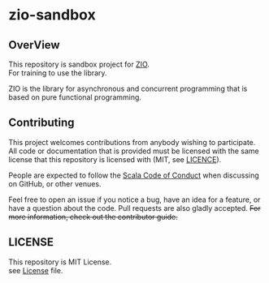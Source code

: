 # zio-sandbox

## OverView

This repository is sandbox project for [ZIO](http://github.com/zio/zio).  
For training to use the library.  

ZIO is the library for asynchronous and concurrent programming that is based on pure functional programming.

## Contributing

This project welcomes contributions from anybody wishing to participate.  All code or documentation that is provided must be licensed with the same license that this repository is licensed with (MIT, see [LICENCE](./LICENSE)).

People are expected to follow the [Scala Code of Conduct](./CODE_OF_CONDUCT.md) when discussing on GitHub, or other venues.

Feel free to open an issue if you notice a bug, have an idea for a feature, or have a question about the code. Pull requests are also gladly accepted. ~~For more information, check out the contributor guide.~~

## LICENSE

This repository is MIT License.  
see [License](./LICENSE) file.
